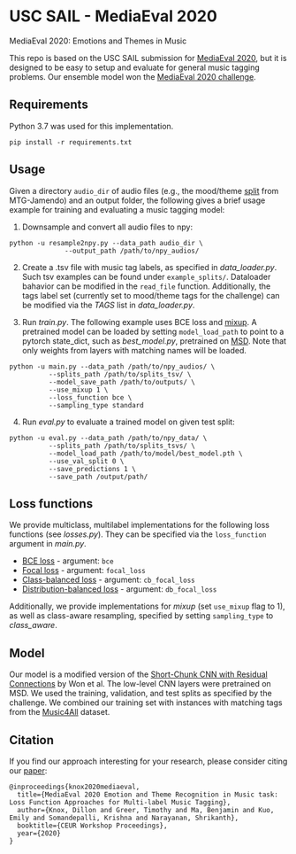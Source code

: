 # USC SAIL - MediaEval 2020
MediaEval 2020: Emotions and Themes in Music

This repo is based on the USC SAIL submission for [MediaEval 2020](https://multimediaeval.github.io/editions/2020/tasks/music/), but it is designed to be easy to setup and evaluate for general music tagging problems. Our ensemble model won the [MediaEval 2020 challenge](https://multimediaeval.github.io/2020-Emotion-and-Theme-Recognition-in-Music-Task/results).

## Requirements

Python 3.7 was used for this implementation.

```
pip install -r requirements.txt
```

## Usage

Given a directory `audio_dir` of audio files (e.g., the mood/theme [split](https://github.com/MTG/mtg-jamendo-dataset) from MTG-Jamendo) and an output folder, the following gives a brief usage example for training and evaluating a music tagging model:

1. Downsample and convert all audio files to npy:
```
python -u resample2npy.py --data_path audio_dir \
			  --output_path /path/to/npy_audios/
```

2. Create a .tsv file with music tag labels, as specified in *data_loader.py*. Such tsv examples can be found under `example_splits/`. Dataloader bahavior can be modified in the `read_file` function. Additionally, the tags label set (currently set to mood/theme tags for the challenge) can be modified via the *TAGS* list in *data_loader.py*.

3. Run *train.py*. The following example uses BCE loss and [mixup](https://arxiv.org/pdf/1710.09412). A pretrained model can be loaded by setting `model_load_path` to point to a pytorch state_dict, such as *best_model.py*, pretrained on [MSD](https://arxiv.org/abs/2006.00751). Note that only weights from layers with matching names will be loaded.

```
python -u main.py --data_path /path/to/npy_audios/ \
		  --splits_path /path/to/splits_tsv/ \
		  --model_save_path /path/to/outputs/ \
		  --use_mixup 1 \
		  --loss_function bce \
		  --sampling_type standard
```

4. Run *eval.py* to evaluate a trained model on given test split:

```
python -u eval.py --data_path /path/to/npy_data/ \
		  --splits_path /path/to/splits_tsvs/ \
		  --model_load_path /path/to/model/best_model.pth \
		  --use_val_split 0 \
		  --save_predictions 1 \
		  --save_path /output/path/
```

## Loss functions

We provide multiclass, multilabel implementations for the following loss functions (see *losses.py*). They can be specified via the `loss_function` argument in *main.py*.

- [BCE loss](https://pytorch.org/docs/stable/generated/torch.nn.BCEWithLogitsLoss.html) - argument: `bce`
- [Focal loss](https://arxiv.org/abs/1708.02002) - argument: `focal_loss`
- [Class-balanced loss](https://arxiv.org/abs/1901.05555) - argument: `cb_focal_loss`
- [Distribution-balanced loss](https://arxiv.org/abs/2007.09654) - argument: `db_focal_loss`

Additionally, we provide implementations for *mixup* (set `use_mixup` flag to 1), as well as class-aware resampling, specified by setting `sampling_type` to *class_aware*. 

## Model

Our model is a modified version of the [Short-Chunk CNN with Residual Connections](https://arxiv.org/abs/2006.00751) by Won et al. The low-level CNN layers were pretrained on MSD. We used the training, validation, and test splits as specified by the challenge. We combined our training set with instances with matching tags from the [Music4All](https://ieeexplore.ieee.org/document/9145170) dataset.

## Citation

If you find our approach interesting for your research, please consider citing our [paper](http://ceur-ws.org/Vol-2882/paper67.pdf):
```
@inproceedings{knox2020mediaeval,
  title={MediaEval 2020 Emotion and Theme Recognition in Music task: Loss Function Approaches for Multi-label Music Tagging},
  author={Knox, Dillon and Greer, Timothy and Ma, Benjamin and Kuo, Emily and Somandepalli, Krishna and Narayanan, Shrikanth},
  booktitle={CEUR Workshop Proceedings},
  year={2020}
}
```